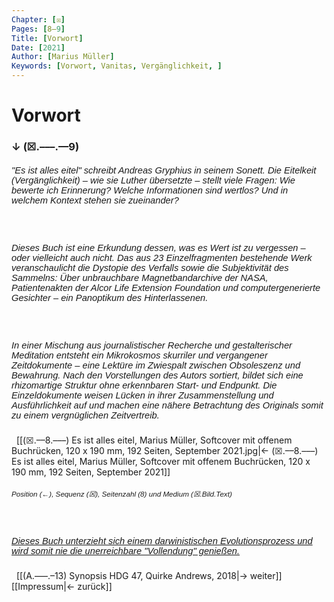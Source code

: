 ```yaml
---
Chapter: [☒]
Pages: [8–9]
Title: [Vorwort]
Date: [2021]
Author: [Marius Müller]
Keywords: [Vorwort, Vanitas, Vergänglichkeit, ]
---
```


# Vorwort
### ↓ (☒.–––.—9)
##### <span style="font-family: sans-serif; font-size: 1.05em; font-weight: 500;"> "Es ist alles eitel" schreibt Andreas Gryphius in seinem Sonett. Die Eitelkeit (Vergänglichkeit) – wie sie Luther übersetzte – stellt viele Fragen: Wie bewerte ich Erinnerung? Welche Informationen sind wertlos? Und in welchem Kontext stehen sie zueinander?</span>
&nbsp;
##### <span style="font-family: sans-serif; font-size: 1.05em; font-weight: 500;">Dieses Buch ist eine Erkundung dessen, was es Wert ist zu vergessen – oder vielleicht auch nicht. Das aus 23 Einzelfragmenten bestehende Werk veranschaulicht die Dystopie des Verfalls sowie die Subjektivität des Sammelns: Über unbrauchbare Magnetbandarchive der NASA, Patientenakten der Alcor Life Extension Foundation und computergenerierte Gesichter – ein Panoptikum des Hinterlassenen.</span>
&nbsp;
##### <span style="font-family: sans-serif; font-size: 1.05em; font-weight: 500;"> In einer Mischung aus journalistischer Recherche und gestalterischer Meditation entsteht ein Mikrokosmos skurriler und vergangener Zeitdokumente – eine Lektüre im Zwiespalt zwischen Obsoleszenz und Bewahrung. Nach den Vorstellungen des Autors sortiert, bildet sich eine rhizomartige Struktur ohne erkennbaren Start- und Endpunkt. Die Einzeldokumente weisen Lücken in ihrer Zusammenstellung und Ausführlichkeit auf und machen eine nähere Betrachtung des Originals somit zu einem vergnüglichen Zeitvertreib.</span>
&nbsp;
[[(☒.––8.–––) Es ist alles eitel, Marius Müller, Softcover mit offenem Buchrücken, 120 x 190 mm, 192 Seiten, September 2021.jpg|← (☒.––8.–––) Es ist alles eitel, Marius Müller, Softcover mit offenem Buchrücken, 120 x 190 mm, 192 Seiten, September 2021]]
##### <sup style="font-family: sans-serif; font-weight: 500;">Position (←), Sequenz (☒), Seitenzahl (8) und Medium (☒.Bild.Text)</sup>
&nbsp;
##### <span style="font-family: sans-serif; font-size: 1.05em; font-weight: 500; text-decoration: underline;"> Dieses Buch unterzieht sich einem darwinistischen Evolutionsprozess und wird somit nie die unerreichbare "Vollendung" genießen.</span>
&nbsp;
[[(A.–––.–13) Synopsis HDG 47, Quirke Andrews, 2018|→ weiter]]
[[Impressum|← zurück]]